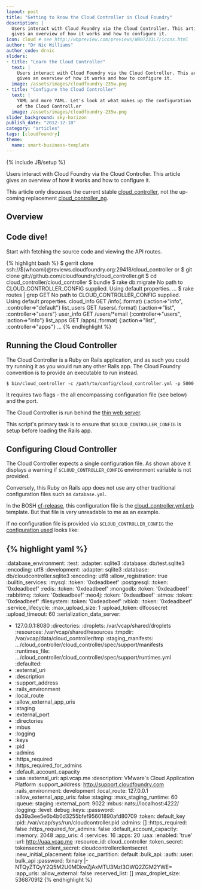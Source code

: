 ```yaml
---
layout: post
title: "Getting to know the Cloud Controller in Cloud Foundry"
description: |
  Users interact with Cloud Foundry via the Cloud Controller. This article
  gives an overview of how it works and how to configure it.
icon: cloud # see http://wbpreview.com/previews/WB07233L7/icons.html
author: "Dr Nic Williams"
author_code: drnic
sliders:
- title: "Learn the Cloud Controller"
  text: |
    Users interact with Cloud Foundry via the Cloud Controller. This article
    gives an overview of how it works and how to configure it.
  image: /assets/images/cloudfoundry-235w.png
- title: "Configure the Cloud Controller"
  text: |
    YAML and more YAML. Let's look at what makes up the configuration
    of the Cloud Controll.er
  image: /assets/images/cloudfoundry-235w.png
slider_background: sky-horizon
publish_date: "2012-12-10"
category: "articles"
tags: [cloudfoundry]
theme:
  name: smart-business-template
---
```

{% include JB/setup %}

Users interact with Cloud Foundry via the Cloud Controller. This article
gives an overview of how it works and how to configure it.

This article only discusses the current stable [cloud_controller](https://github.com/cloudfoundry/cloud_controller), not the up-coming replacement [cloud_controller_ng](https://github.com/cloudfoundry/cloud_controller_ng).

## Overview


## Code dive!

Start with fetching the source code and viewing the API routes.

{% highlight bash %}
$ gerrit clone ssh://$(whoami)@reviews.cloudfoundry.org:29418/cloud_controller
or
$ git clone git://github.com/cloudfoundry/cloud_controller.git
$ cd cloud_controller/cloud_controller
$ bundle
$ rake db:migrate
No path to CLOUD_CONTROLLER_CONFIG supplied.  Using default properties.
...
$ rake routes | grep GET
No path to CLOUD_CONTROLLER_CONFIG supplied.  Using default properties.
   cloud_info GET    /info(.:format)   {:action=>"info", :controller=>"default"}
   list_users GET    /users(.:format)  {:action=>"list", :controller=>"users"}
    user_info GET    /users/*email     {:controller=>"users", :action=>"info"}
    list_apps GET    /apps(.:format)   {:action=>"list", :controller=>"apps"}
...
{% endhighlight %}

## Running the Cloud Controller

The Cloud Controller is a Ruby on Rails application, and as such you could try running it as you would run any other Rails app. The Cloud Foundry convention is to provide an executable to run instead.

```
$ bin/cloud_controller -c /path/to/config/cloud_controller.yml -p 5000
```

It requires two flags - the all encompassing configuration file (see below) and the port.

The Cloud Controller is run behind the [thin web server](http://code.macournoyer.com/thin/).

This script's primary task is to ensure that `$CLOUD_CONTROLLER_CONFIG` is setup before loading the Rails app. 

## Configuring Cloud Controller

The Cloud Controller expects a single configuration file. As shown above it displays a warning if `$CLOUD_CONTROLLER_CONFIG` environment variable is not provided.

Conversely, this Ruby on Rails app does not use any other traditional configuration files such as `database.yml`.

In the BOSH [cf-release](https://github.com/cloudfoundry/cf-release), this configuration file is the [cloud_controller.yml.erb](https://github.com/cloudfoundry/cf-release/blob/master/jobs/cloud_controller/templates/cloud_controller.yml.erb) template. But that file is very unreadable to me as an example.

If no configuration file is provided via `$CLOUD_CONTROLLER_CONFIG` the [configuration used](https://github.com/cloudfoundry/cloud_controller/blob/master/cloud_controller/config/appconfig.rb#L26-46) looks like:

{% highlight yaml %}
---
:database_environment:
  :test:
    :adapter: sqlite3
    :database: db/test.sqlite3
    :encoding: utf8
  :development:
    :adapter: sqlite3
    :database: db/cloudcontroller.sqlite3
    :encoding: utf8
:allow_registration: true
:builtin_services:
  :mysql:
    :token: '0xdeadbeef'
  :postgresql:
    :token: '0xdeadbeef'
  :redis:
    :token: '0xdeadbeef'
  :mongodb:
    :token: '0xdeadbeef'
  :rabbitmq:
    :token: '0xdeadbeef'
  :neo4j:
    :token: '0xdeadbeef'
  :atmos:
    :token: '0xdeadbeef'
  :filesystem:
    :token: '0xdeadbeef'
  :vblob:
    :token: '0xdeadbeef'
:service_lifecycle:
  :max_upload_size: 1
  :upload_token: dlfoosecret
  :upload_timeout: 60
  :serialization_data_server:
  - 127.0.0.1:8080
:directories:
  :droplets: /var/vcap/shared/droplets
  :resources: /var/vcap/shared/resources
  :tmpdir: /var/vcap/data/cloud_controller/tmp
  :staging_manifests: .../cloud_controller/cloud_controller/spec/support/manifests
:runtimes_file: .../cloud_controller/cloud_controller/spec/support/runtimes.yml
:defaulted:
- :external_uri
- :description
- :support_address
- :rails_environment
- :local_route
- :allow_external_app_uris
- :staging
- :external_port
- :directories
- :mbus
- :logging
- :keys
- :pid
- :admins
- :https_required
- :https_required_for_admins
- :default_account_capacity
- :uaa
:external_uri: api.vcap.me
:description: VMware's Cloud Application Platform
:support_address: http://support.cloudfoundry.com
:rails_environment: development
:local_route: 127.0.0.1
:allow_external_app_uris: false
:staging:
  :max_staging_runtime: 60
  :queue: staging
:external_port: 9022
:mbus: nats://localhost:4222/
:logging:
  :level: debug
:keys:
  :password: da39a3ee5e6b4b0d3255bfef95601890afd80709
  :token: default_key
:pid: /var/vcap/sys/run/cloudcontroller.pid
:admins: []
:https_required: false
:https_required_for_admins: false
:default_account_capacity:
  :memory: 2048
  :app_uris: 4
  :services: 16
  :apps: 20
:uaa:
  :enabled: 'true'
  :url: http://uaa.vcap.me
  :resource_id: cloud_controller
  :token_secret: tokensecret
  :client_secret: cloudcontrollerclientsecret
:new_initial_placement: false
:cc_partition: default
:bulk_api:
  :auth:
    :user: bulk_api
    :password: !binary |-
      NTQyZTQyY2Q5M2U0MDkwZjAxMTU3MzI3OWQ2ZGM2YWE=
:app_uris:
  :allow_external: false
  :reserved_list: []
:max_droplet_size: 536870912
{% endhighlight %}

